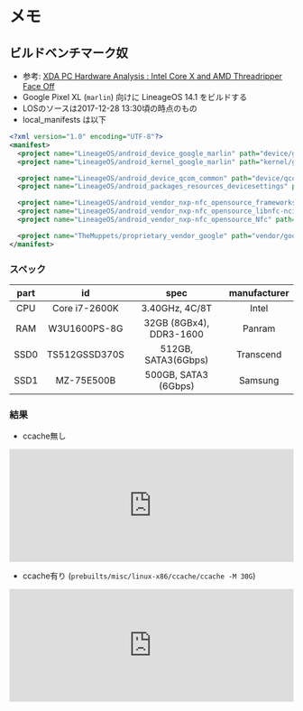 <!-- TITLE: Android -->
<!-- SUBTITLE: Safer, smarter, more powerful & sweeter than ever.-->

# メモ

## ビルドベンチマーク奴

- 参考: [XDA PC Hardware Analysis : Intel Core X and AMD Threadripper Face Off](https://www.xda-developers.com/test-ryzen-intel-amd-core-x-threadripper/)
- Google Pixel XL (`marlin`) 向けに LineageOS 14.1 をビルドする
- LOSのソースは2017-12-28 13:30頃の時点のもの
- local_manifests は以下

```xml
<?xml version="1.0" encoding="UTF-8"?>
<manifest>
  <project name="LineageOS/android_device_google_marlin" path="device/google/marlin" />
  <project name="LineageOS/android_kernel_google_marlin" path="kernel/google/marlin" />

  <project name="LineageOS/android_device_qcom_common" path="device/qcom/common" />
  <project name="LineageOS/android_packages_resources_devicesettings" path="packages/resources/devicesettings" />

  <project name="LineageOS/android_vendor_nxp-nfc_opensource_frameworks" path="vendor/nxp-nfc/opensource/frameworks" />
  <project name="LineageOS/android_vendor_nxp-nfc_opensource_libnfc-nci" path="vendor/nxp-nfc/opensource/libnfc-nci" />
  <project name="LineageOS/android_vendor_nxp-nfc_opensource_Nfc" path="vendor/nxp-nfc/opensource/Nfc" />

  <project name="TheMuppets/proprietary_vendor_google" path="vendor/google" />
</manifest>
```

### スペック

| part | id | spec | manufacturer |
|:----:|:-------------:|:-----------------------:|:------------:|
| CPU | Core i7-2600K | 3.40GHz, 4C/8T | Intel |
| RAM | W3U1600PS-8G | 32GB (8GBx4), DDR3-1600 | Panram |
| SSD0 | TS512GSSD370S | 512GB, SATA3(6Gbps) | Transcend |
| SSD1 | MZ-75E500B | 500GB, SATA3 (6Gbps) | Samsung |

### 結果

- ccache無し

<iframe src="https://mstdn.maud.io/@mashiro/99250503901299675/embed" class="mastodon-embed" style="max-width: 100%; border: 0" height="200" width="600"></iframe><script src="https://mstdn.maud.io/embed.js" async="async"></script>

- ccache有り (`prebuilts/misc/linux-x86/ccache/ccache -M 30G`)

<iframe src="https://mstdn.maud.io/@mashiro/99250818017265250/embed" class="mastodon-embed" style="max-width: 100%; border: 0" height="200" width="600"></iframe><script src="https://mstdn.maud.io/embed.js" async="async"></script>